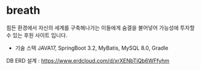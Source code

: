 # breath
힘든 환경에서 자신의 세계를 구축해나가는 이들에게 숨결을 불어넣어 가능성에 투자할 수 있는 후원 사이트 입니다.

- 기술 스택
JAVA17, SpringBoot 3.2, MyBatis, MySQL 8.0, Gradle

DB ERD 설계 : 
https://www.erdcloud.com/d/xrXENbTiQb6WFfyhm
